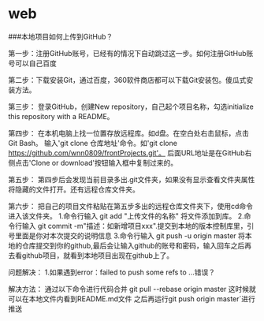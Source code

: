 # web
###本地项目如何上传到GitHub？

第一步：注册GitHub账号，已经有的情况下自动跳过这一步。如何注册GitHub账号可以自己百度

第二步：下载安装Git，通过百度，360软件商店都可以下载Git安装包。傻瓜式安装方法。

第三步： 登录GitHub，创建New repository，自己起个项目名称，勾选initialize this repository with a README。


第四步： 在本机电脑上找一位置存放远程库。如d盘。在空白处右击鼠标，点击Git Bash。
        输入'git clone 仓库地址'命令。如'git clone https://github.com/wnn0809/frontProjects.git'。 后面URL地址是在GitHub右侧点击'Clone or download'按钮输入框中复制过来的。


第五步： 第四步后会发现当前目录多出.git文件夹，如果没有显示查看文件夹属性将隐藏的文件打开。还有远程仓库文件夹。


第六步： 把自己的项目文件粘贴在第五步多出的远程仓库文件夹下，使用cd命令进入该文件夹。
        1.命令行输入 git add "上传文件的名称" 将文件添加到库。
        2.命令行输入 git commit -m"描述：如新增项目xxx".提交到本地的版本控制库里，引号里面是你对本次提交的说明信息
        3.命令行输入 git push -u origin master 将本地的仓库提交到你的github,最后会让输入github的账号和密码，输入回车之后再去看github项目，就看到本地项目出现在github上了。
		
		
问题解决：
1.如果遇到error：failed to push some refs to ...错误？

解决方法：
通过以下命令进行代码合并
git pull --rebase origin master 这时候就可以在本地文件内看到README.md文件 之后再运行git push origin master`进行推送